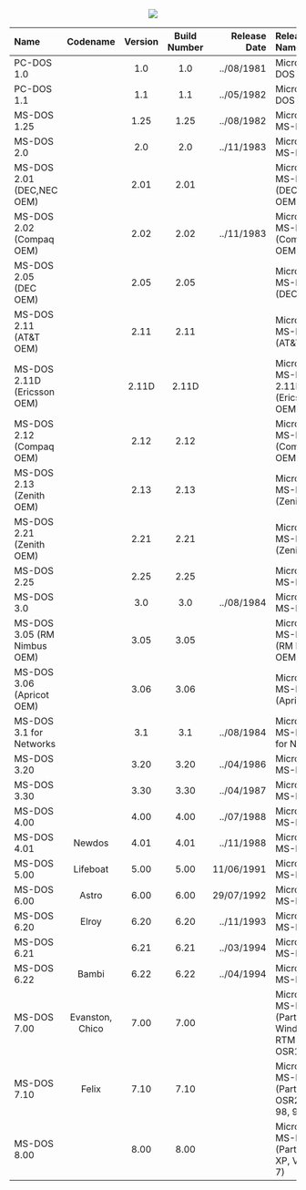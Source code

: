 <p align="center">
  <img src="https://github.com/InstallingEverything/MicrosoftBuildNumbers/blob/main/Images/MSDOS/Logo.png" />
</p>

| Name                                                   | Codename          | Version | Build Number      | Release Date | Release Name                                             |
| :----------------------------------------------------- | :---------------: | :-----: | :---------------: | -----------: | :------------------------------------------------------- |
| PC-DOS 1.0                                             |                   | 1.0     | 1.0               |  ../08/1981  | Microsoft PC-DOS 1.0                                     |
| PC-DOS 1.1                                             |                   | 1.1     | 1.1               |  ../05/1982  | Microsoft PC-DOS 1.1                                     |
| MS-DOS 1.25                                            |                   | 1.25    | 1.25              |  ../08/1982  | Microsoft MS-DOS 1.25                                    |
| MS-DOS 2.0                                             |                   | 2.0     | 2.0               |  ../11/1983  | Microsoft MS-DOS 2.0                                     |
| MS-DOS 2.01  (DEC,NEC OEM)                             |                   | 2.01    | 2.01              |              | Microsoft MS-DOS 2.01 (DEC,NEC OEM)                      |
| MS-DOS 2.02  (Compaq OEM)                              |                   | 2.02    | 2.02              |  ../11/1983  | Microsoft MS-DOS 2.02 (Compaq OEM)                       |
| MS-DOS 2.05  (DEC OEM)                                 |                   | 2.05    | 2.05              |              | Microsoft MS-DOS 2.05 (DEC OEM)                          |
| MS-DOS 2.11  (AT&T OEM)                                |                   | 2.11    | 2.11              |              | Microsoft MS-DOS 2.11 (AT&T OEM)                         |
| MS-DOS 2.11D (Ericsson OEM)                            |                   | 2.11D   | 2.11D             |              | Microsoft MS-DOS 2.11D (Ericsson OEM)                    |
| MS-DOS 2.12  (Compaq OEM)                              |                   | 2.12    | 2.12              |              | Microsoft MS-DOS 2.12 (Compaq OEM)                       |
| MS-DOS 2.13  (Zenith OEM)                              |                   | 2.13    | 2.13              |              | Microsoft MS-DOS 2.13 (Zenith OEM)                       |
| MS-DOS 2.21  (Zenith OEM)                              |                   | 2.21    | 2.21              |              | Microsoft MS-DOS 2.21 (Zenith OEM)                       |
| MS-DOS 2.25                                            |                   | 2.25    | 2.25              |              | Microsoft MS-DOS 2.25                                    |
| MS-DOS 3.0                                             |                   | 3.0     | 3.0               |  ../08/1984  | Microsoft MS-DOS 3.0                                     |
| MS-DOS 3.05  (RM Nimbus OEM)                           |                   | 3.05    | 3.05              |              | Microsoft MS-DOS 3.05 (RM Nimbus OEM)                    |
| MS-DOS 3.06  (Apricot OEM)                             |                   | 3.06    | 3.06              |              | Microsoft MS-DOS 3.06 (Apricot OEM)                      |
| MS-DOS 3.1 for Networks                                |                   | 3.1     | 3.1               |  ../08/1984  | Microsoft MS-DOS 3.1 for Networks                        |
| MS-DOS 3.20                                            |                   | 3.20    | 3.20              |  ../04/1986  | Microsoft MS-DOS 3.20                                    |
| MS-DOS 3.30                                            |                   | 3.30    | 3.30              |  ../04/1987  | Microsoft MS-DOS 3.30                                    |
| MS-DOS 4.00                                            |                   | 4.00    | 4.00              |  ../07/1988  | Microsoft MS-DOS 4.00                                    |
| MS-DOS 4.01                                            | Newdos            | 4.01    | 4.01              |  ../11/1988  | Microsoft MS-DOS 4.01                                    |
| MS-DOS 5.00                                            | Lifeboat          | 5.00    | 5.00              |  11/06/1991  | Microsoft MS-DOS 5.00                                    |
| MS-DOS 6.00                                            | Astro             | 6.00    | 6.00              |  29/07/1992  | Microsoft MS-DOS 6.00                                    |
| MS-DOS 6.20                                            | Elroy             | 6.20    | 6.20              |  ../11/1993  | Microsoft MS-DOS 6.20                                    |
| MS-DOS 6.21                                            |                   | 6.21    | 6.21              |  ../03/1994  | Microsoft MS-DOS 6.21                                    |
| MS-DOS 6.22                                            | Bambi             | 6.22    | 6.22              |  ../04/1994  | Microsoft MS-DOS 6.22                                    |
| MS-DOS 7.00                                            | Evanston, Chico   | 7.00    | 7.00              |              | Microsoft MS-DOS 7.00 (Part of Windows 95 RTM and OSR1)  |
| MS-DOS 7.10                                            | Felix             | 7.10    | 7.10              |              | Microsoft MS-DOS 7.10 (Part of 95 OSR2,OSR2.5, 98, 98SE) |
| MS-DOS 8.00                                            |                   | 8.00    | 8.00              |              | Microsoft MS-DOS 8.00 (Part of ME, XP, Vista and 7)      |